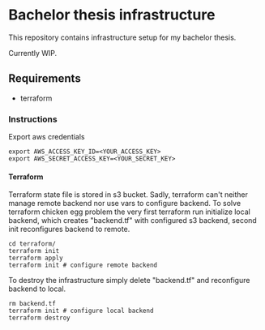 # Bachelor thesis infrastructure
This repository contains infrastructure setup for my bachelor thesis.

Currently WIP.

## Requirements
- terraform

### Instructions
Export aws credentials
```
export AWS_ACCESS_KEY_ID=<YOUR_ACCESS_KEY>
export AWS_SECRET_ACCESS_KEY=<YOUR_SECRET_KEY>
```

#### Terraform
Terraform state file is stored in s3 bucket. Sadly, terraform can't neither manage
remote backend nor use vars to configure backend. To solve terraform chicken egg problem 
the very first terraform run initialize local backend, which creates "backend.tf"
with configured s3 backend, second init reconfigures backend to remote.
```
cd terraform/
terraform init
terraform apply
terraform init # configure remote backend
```

To destroy the infrastructure simply delete "backend.tf" and
reconfigure backend to local.
```
rm backend.tf
terraform init # configure local backend
terraform destroy
```
